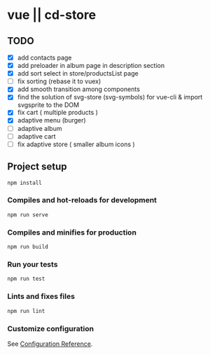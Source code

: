 # vue || cd-store

## TODO

- [x] add contacts page
- [x] add preloader in album page in description section
- [x] add sort select in store/productsList page
- [ ] fix sorting (rebase it to vuex)
- [x] add smooth transition among components
- [x] find the solution of svg-store (svg-symbols) for vue-cli & import svgsprite to the DOM
- [x] fix cart ( multiple products )
- [x] adaptive menu (burger)
- [ ] adaptive album
- [ ] adaptive cart
- [ ] fix adaptive store ( smaller album icons )

## Project setup
```
npm install
```

### Compiles and hot-reloads for development
```
npm run serve
```

### Compiles and minifies for production
```
npm run build
```

### Run your tests
```
npm run test
```

### Lints and fixes files
```
npm run lint
```

### Customize configuration
See [Configuration Reference](https://cli.vuejs.org/config/).
